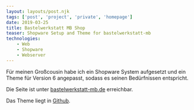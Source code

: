 ```yaml
---
layout: layouts/post.njk
tags: ['post', 'project', 'private', 'homepage']
date: 2019-03-25
title: Bastelwerkstatt MB Shop
teaser: Shopware Setup and Theme for bastelwerkstatt-mb
technologies:
    - Web
    - Shopware
    - Webserver
---
```


Für meinen Großcousin habe ich ein Shopware System aufgesetzt und ein Theme für Version 6 angepasst, sodass es seinen Bedürfnissen entspricht.

Die Seite ist unter <a href="https://www.bastelwerkstatt-mb.de/" target="_blank" rel="noopener">bastelwerkstatt-mb.de</a> erreichbar.

Das Theme liegt in <a href="https://github.com/philippone/Bastelwerkstatt" target="_blank" rel="noopener">Github</a>.